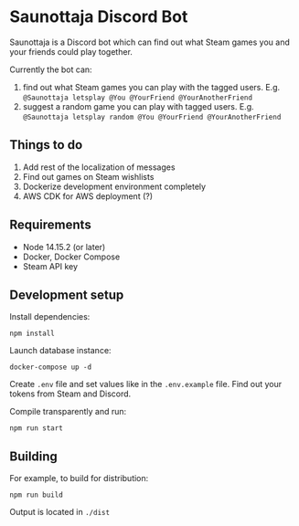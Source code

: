 # Saunottaja Discord Bot

Saunottaja is a Discord bot which can find out what Steam games you and your friends could play together.

Currently the bot can:

1. find out what Steam games you can play with the tagged users. E.g. `@Saunottaja letsplay @You @YourFriend @YourAnotherFriend`
2. suggest a random game you can play with tagged users. E.g. `@Saunottaja letsplay random @You @YourFriend @YourAnotherFriend`

## Things to do

1. Add rest of the localization of messages
2. Find out games on Steam wishlists
3. Dockerize development environment completely
4. AWS CDK for AWS deployment (?)

## Requirements

* Node 14.15.2 (or later)
* Docker, Docker Compose
* Steam API key

## Development setup

Install dependencies:

    npm install

Launch database instance:

    docker-compose up -d

Create `.env` file and set values like in the `.env.example` file. Find out your tokens from Steam and Discord.

Compile transparently and run:

    npm run start

## Building

For example, to build for distribution:

    npm run build

Output is located in `./dist`
